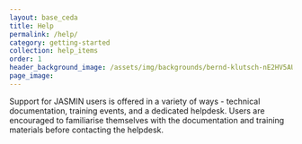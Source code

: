```yaml
---
layout: base_ceda
title: Help
permalink: /help/
category: getting-started
collection: help_items
order: 1
header_background_image: /assets/img/backgrounds/bernd-klutsch-nE2HV5AUXFo-unspla.a944b47e.fill-2000x1000.jpg
page_image: 
---
```


Support for JASMIN users is offered in a variety of ways - technical documentation, training events, and a dedicated helpdesk. Users are encouraged to familiarise themselves with the documentation and training materials before contacting the helpdesk.



